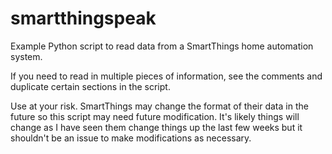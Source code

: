 smartthingspeak
===============

Example Python script to read data from a SmartThings home automation system.

If you need to read in multiple pieces of information, see the comments and duplicate certain sections in the script.

Use at your risk. SmartThings may change the format of their data in the future so this script may need future modification. It's likely things will change as I have seen them change things up the last few weeks but it shouldn't be an issue to make modifications as necessary.

